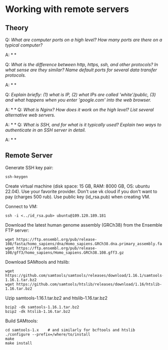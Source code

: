 # Working with remote servers

## Theory

Q: *What are computer ports on a high level? How many ports are there on a typical computer?*

A: * *

Q: *What is the difference between http, https, ssh, and other protocols? In what sense are they similar? Name default ports for several data transfer protocols.*

A: * *

Q: *Explain briefly: (1) what is IP, (2) what IPs are called 'white'/public, (3) and what happens when you enter 'google.com' into the web browser.*

A: * *
Q: *What is Nginx? How does it work on the high level? List several alternative web servers.*

A: * *
Q: *What is SSH, and for what is it typically used? Explain two ways to authenticate in an SSH server in detail.*

A: * *

## Remote Server

Generate SSH key pair:
```
ssh-keygen
```
Create virtual machine (disk space: 15 GB, RAM: 8000 GB, OS: ubuntu 22.04). Use your favorite provider. Don't use vk cloud if you don't want to pay (charges 500 rub). Use public key (id_rsa.pub) when creating VM.

Connect to VM:
```
ssh -i <../id_rsa.pub> ubuntu@109.120.189.181
```

Download the latest human genome assembly (GRCh38) from the Ensemble FTP server:
```
wget https://ftp.ensembl.org/pub/release-108/fasta/homo_sapiens/dna/Homo_sapiens.GRCh38.dna.primary_assembly.fa.gz
wget https://ftp.ensembl.org/pub/release-108/gff3/homo_sapiens/Homo_sapiens.GRCh38.108.gff3.gz
```
Download SAMtools and htslib:
```
wget https://github.com/samtools/samtools/releases/download/1.16.1/samtools-1.16.1.tar.bz2
wget https://github.com/samtools/htslib/releases/download/1.16/htslib-1.16.tar.bz2
```
Uzip samtools-1.16.1.tar.bz2 and htslib-1.16.tar.bz2
```
bzip2 -dk samtools-1.16.1.tar.bz2
bzip2 -dk htslib-1.16.tar.bz2
```

Build SAMtools:
```
cd samtools-1.x    # and similarly for bcftools and htslib
./configure --prefix=/where/to/install
make
make install
```
